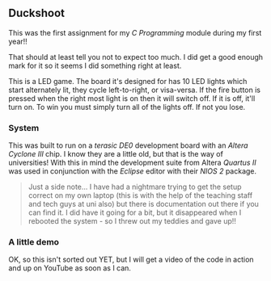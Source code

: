## Duckshoot
This was the first assignment for my *C Programming* module during my first year!!

That should at least tell you not to expect too much. I did get a good enough mark for it so it seems I did something right at least.

This is a LED game. The board it's designed for has 10 LED lights which start alternately lit, they cycle left-to-right, or visa-versa. If the fire button is pressed when the right most light is on then it will switch off. If it is off, it'll turn on. To win you must simply turn all of the lights off. If not you lose.

### System
This was built to run on a *terasic DE0* development board with an *Altera Cyclone III* chip. I know they are a little old, but that is the way of universities! With this in mind the development suite from Altera *Quartus II* was used in conjunction with the *Eclipse* editor with their *NIOS 2* package.

>Just a side note... I have had a nightmare trying to get the setup correct on my own laptop (this is with the help of the teaching staff and tech guys at uni also) but there is documentation out there if you can find it. I did have it going for a bit, but it disappeared when I rebooted the system - so I threw out my teddies and gave up!!

### A little demo
OK, so this isn't sorted out YET, but I will get a video of the code in action and up on YouTube as soon as I can.
